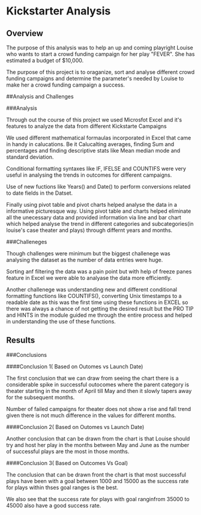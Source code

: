 # Kickstarter Analysis



## Overview

The purpose of this analysis was to help an up and coming playright Louise who wants to start a crowd funding campaign for her play "FEVER".
She has estimated a budget of $10,000.

The purpose of this project is to oraganize, sort and analyse different crowd funding campaigns and determine the parameter's needed by Louise to make her a crowd funding campaign a success.


##Analysis and Challenges

###Analysis

Through out the course of this project we used Microsfot Excel and it's features to analyze the data from different Kickstarte Campaigns

We used different mathematical formaulas incorporated in Excel that came in handy in calucations. Be it Calucalting averages, finding Sum and percentages and 
finding descriptive stats like Mean median mode and standard deviation.

Conditional formatting syntaxes like IF, IFELSE and COUNTIFS were very useful in analysing the trends in outcomes for different campaigns.

Use of new fuctions like Years() and Date() to perform conversions related to date fields in the Datset.

Finally using pivot table and pivot charts helped analyse the data in a  informative picturesque way.
Using pivot table and charts helped eliminate all the unecessary data and provided information via line and bar chart
which helped analyse the trend in different categories and subcategories(in louise's case theater and plays) through differnt years and months.


###Challeneges

Though challenges were minimum but the biggest challenege was analysing the dataset as the number of data entries were huge.

Sorting anf filtering the data was a pain point but with help of freeze panes feature in Excel we were able to analyase the data more efficiently.

Another challenege was understanding new and different conditional formatting functions like COUNTIFS(), converting Unix timestamps to a readable date as this was the first
time using these functions in EXCEL so there was always a chance of not getting the desired result but the PRO TIP and HINTS in the module guided me through the entire process
and helped in understanding the use of these functions.



## Results



###Conclusions


####Conclusion 1( Based on Outomes vs Launch Date)

The first conclusion that we can draw from seeing the chart there is a considerable spike in successful outocomes where the parent category is theater
starting in the month of April till May and then it slowly tapers away for the subsequent months.

Number of failed campaigns for theater does not show a rise and fall trend given there is not much difference in the values for different months.


####Conclusion 2( Based on Outomes vs Launch Date)

Another conclusion that can be drawn from the chart is that Louise should try and host her play in the months between May and June as the number of successful plays are the most
in those months.


####Conclusion 3( Based on Outcomes Vs Goal)

The conclusion that can be drawn front the chart is that most successful plays have been with a goal between 1000 and 15000 as the success rate for plays within thses goal ranges is the best.

We also see that the success rate for plays with goal ranginfrom 35000 to 45000 also have a good success rate.






 






















